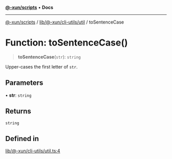 [**@-xun/scripts**](../../../../../README.md) • **Docs**

***

[@-xun/scripts](../../../../../README.md) / [lib/@-xun/cli-utils/util](../README.md) / toSentenceCase

# Function: toSentenceCase()

> **toSentenceCase**(`str`): `string`

Upper-cases the first letter of `str`.

## Parameters

• **str**: `string`

## Returns

`string`

## Defined in

[lib/@-xun/cli-utils/util.ts:4](https://github.com/Xunnamius/xscripts/blob/4fd96d6123f1ac889c89848efd750e2454f43e43/lib/@-xun/cli-utils/util.ts#L4)
